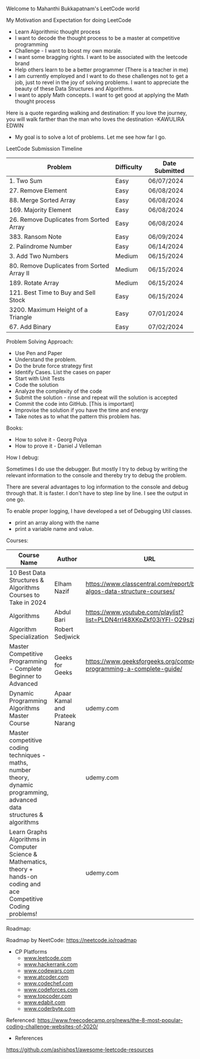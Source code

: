 Welcome to Mahanthi Bukkapatnam's LeetCode world

My Motivation and Expectation for doing LeetCode

* Learn Algorithmic thought process
* I want to decode the thought process to be a master at competitive programming
* Challenge - I want to boost my own morale.
* I want some bragging rights. I want to be associated with the leetcode brand
* Help others learn to be a better programmer (There is a teacher in me)
* I am currently employed and I want to do these challenges not to get a job, just to revel in the joy of solving problems. I want to appreciate the beauty of these Data Structures and Algorithms.
* I want to apply Math concepts. I want to get good at applying the Math thought process

Here is a quote regarding walking and destination:
If you love the journey, you will walk farther than the man who loves the destination -KAWULIRA EDWIN

* My goal is to solve a lot of problems. Let me see how far I go.  



LeetCode Submission Timeline

| Problem                                 | Difficulty | Date Submitted |
|-----------------------------------------|------------|----------------|
| 1. Two Sum                              | Easy       | 06/07/2024     |
| 27. Remove Element                      | Easy       | 06/08/2024     |
| 88. Merge Sorted Array                  | Easy       | 06/08/2024     |
| 169. Majority Element                   | Easy       | 06/08/2024     |
| 26. Remove Duplicates from Sorted Array | Easy       | 06/08/2024     |
| 383. Ransom Note                        | Easy       | 06/09/2024     |
| 2. Palindrome Number                    | Easy       | 06/14/2024     |
| 3. Add Two Numbers                      | Medium     | 06/15/2024     |
| 80. Remove Duplicates from Sorted Array II | Medium  | 06/15/2024     |
| 189. Rotate Array | Medium | 06/15/2024     |
| 121. Best Time to Buy and Sell Stock | Easy | 06/15/2024     |
| 3200. Maximum Height of a Triangle | Easy | 07/01/2024     |
| 67. Add Binary | Easy | 07/02/2024     |


Problem Solving Approach:

* Use Pen and Paper
* Understand the problem. 
* Do the brute force strategy first
* Identify Cases. List the cases on paper
* Start with Unit Tests
* Code the solution
* Analyze the complexity of the code
* Submit the solution - rinse and repeat will the solution is accepted
* Commit the code into GitHub. [This is important]
* Improvise the solution if you have the time and energy
* Take notes as to what the pattern this problem has. 


Books:
* How to solve it - Georg Polya
* How to prove it - Daniel J Velleman


How I debug:

Sometimes I do use the debugger. But mostly I try to debug by writing the relevant information to the console and thereby try to debug the problem.

There are several advantages to log information to the console and debug through that.
It is faster. I don't have to step line by line. I see the output in one go.

To enable proper logging, I have developed a set of Debugging Util classes.  

 * print an array along with the name
 * print a variable name and value.


Courses:

| Course Name                                                                                                                  | Author           | URL                                                                       |
|------------------------------------------------------------------------------------------------------------------------------|------------------|---------------------------------------------------------------------------|
| 10 Best Data Structures & Algorithms Courses to Take in 2024                                                                 | Elham Nazif      | https://www.classcentral.com/report/best-algos-data-structure-courses/    |
| Algorithms                                                                                                                   | Abdul Bari       | https://www.youtube.com/playlist?list=PLDN4rrl48XKpZkf03iYFl-O29szjTrs_O  |
| Algorithm Specialization                                                                                                     | Robert Sedjwick  |                                                                           |
| Master Competitive Programming - Complete Beginner to Advanced                                                               | Geeks for Geeks  | https://www.geeksforgeeks.org/competitive-programming-a-complete-guide/   |
| Dynamic Programming Algorithms Master Course                                                                                 | Apaar Kamal and Prateek Narang | udemy.com                                                                 |
| Master competitive coding techniques - maths, number theory, dynamic programming, advanced data structures &amp; algorithms  | | udemy.com                                                                 |
| Learn Graphs Algorithms in Computer Science &amp; Mathematics, theory + hands-on coding and ace Competitive Coding problems! | | udemy.com                                                                 |



Roadmap:

Roadmap by NeetCode:  https://neetcode.io/roadmap


* CP Platforms
  * www.leetcode.com
  * www.hackerrank.com
  * www.codewars.com
  * www.atcoder.com
  * www.codechef.com
  * www.codeforces.com
  * www.topcoder.com
  * www.edabit.com
  * www.coderbyte.com
  
Referenced:  https://www.freecodecamp.org/news/the-8-most-popular-coding-challenge-websites-of-2020/


* References

https://github.com/ashishps1/awesome-leetcode-resources


